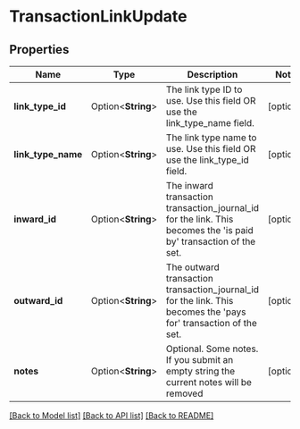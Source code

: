 # TransactionLinkUpdate

## Properties

Name | Type | Description | Notes
------------ | ------------- | ------------- | -------------
**link_type_id** | Option<**String**> | The link type ID to use. Use this field OR use the link_type_name field. | [optional]
**link_type_name** | Option<**String**> | The link type name to use. Use this field OR use the link_type_id field. | [optional]
**inward_id** | Option<**String**> | The inward transaction transaction_journal_id for the link. This becomes the 'is paid by' transaction of the set. | [optional]
**outward_id** | Option<**String**> | The outward transaction transaction_journal_id for the link. This becomes the 'pays for' transaction of the set. | [optional]
**notes** | Option<**String**> | Optional. Some notes. If you submit an empty string the current notes will be removed | [optional]

[[Back to Model list]](../README.md#documentation-for-models) [[Back to API list]](../README.md#documentation-for-api-endpoints) [[Back to README]](../README.md)


